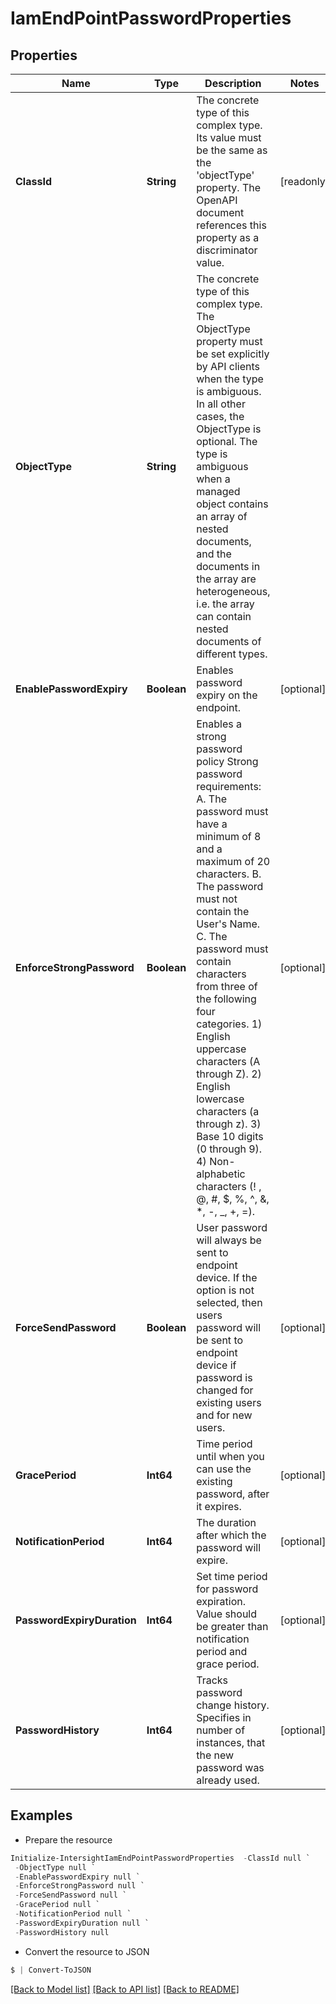 # IamEndPointPasswordProperties
## Properties

Name | Type | Description | Notes
------------ | ------------- | ------------- | -------------
**ClassId** | **String** | The concrete type of this complex type. Its value must be the same as the &#39;objectType&#39; property. The OpenAPI document references this property as a discriminator value. | [readonly] 
**ObjectType** | **String** | The concrete type of this complex type. The ObjectType property must be set explicitly by API clients when the type is ambiguous. In all other cases, the  ObjectType is optional.  The type is ambiguous when a managed object contains an array of nested documents, and the documents in the array are heterogeneous, i.e. the array can contain nested documents of different types. | 
**EnablePasswordExpiry** | **Boolean** | Enables password expiry on the endpoint. | [optional] 
**EnforceStrongPassword** | **Boolean** | Enables a strong password policy Strong password requirements: A. The password must have a minimum of 8 and a maximum of 20 characters. B. The password must not contain the User&#39;s Name. C. The password must contain characters from three of the following four categories. 1) English uppercase characters (A through Z). 2) English lowercase characters (a through z). 3) Base 10 digits (0 through 9). 4) Non-alphabetic characters (! , @, #, $, %, ^, &amp;, *, -, _, +, &#x3D;). | [optional] 
**ForceSendPassword** | **Boolean** | User password will always be sent to endpoint device. If the option is not selected, then users password will be sent to endpoint device if password is changed for existing users and for new users. | [optional] 
**GracePeriod** | **Int64** | Time period until when you can use the existing password, after it expires. | [optional] 
**NotificationPeriod** | **Int64** | The duration after which the password will expire. | [optional] 
**PasswordExpiryDuration** | **Int64** | Set time period for password expiration. Value should be greater than notification period and grace period. | [optional] 
**PasswordHistory** | **Int64** | Tracks password change history. Specifies in number of instances, that the new password was already used. | [optional] 

## Examples

- Prepare the resource
```powershell
Initialize-IntersightIamEndPointPasswordProperties  -ClassId null `
 -ObjectType null `
 -EnablePasswordExpiry null `
 -EnforceStrongPassword null `
 -ForceSendPassword null `
 -GracePeriod null `
 -NotificationPeriod null `
 -PasswordExpiryDuration null `
 -PasswordHistory null
```

- Convert the resource to JSON
```powershell
$ | Convert-ToJSON
```

[[Back to Model list]](../README.md#documentation-for-models) [[Back to API list]](../README.md#documentation-for-api-endpoints) [[Back to README]](../README.md)

